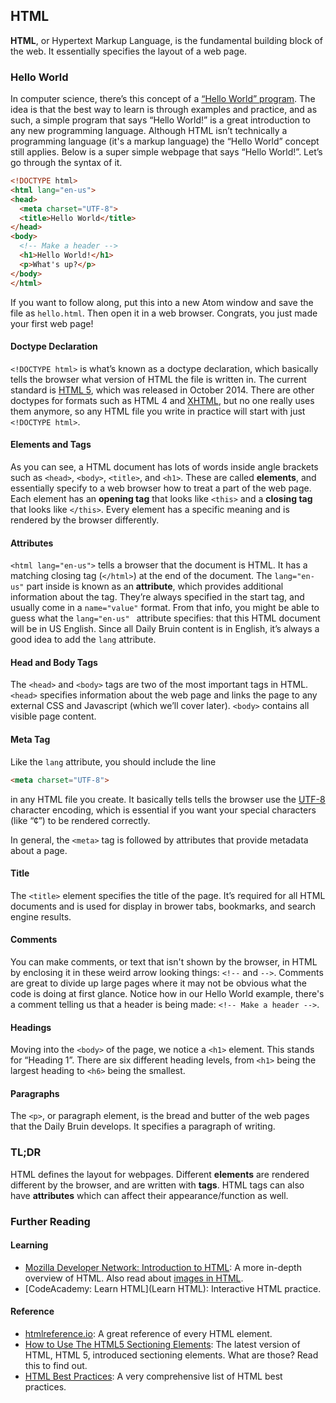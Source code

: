 ## HTML

__HTML__, or Hypertext Markup Language, is the fundamental building block of the web. It essentially specifies the layout of a web page.

### Hello World
In computer science, there’s this concept of a [“Hello World” program](https://en.wikipedia.org/wiki/%22Hello,_World!%22_program). The idea is that the best way to learn is through examples and practice, and as such, a simple program that says “Hello World!” is a great introduction to any new programming language. Although HTML isn’t technically a programming language (it's a markup language) the “Hello World” concept still applies. Below is a super simple webpage that says “Hello World!”. Let’s go through the syntax of it.

```html
<!DOCTYPE html>
<html lang="en-us">
<head>
  <meta charset="UTF-8">
  <title>Hello World</title>
</head>
<body>
  <!-- Make a header -->
  <h1>Hello World!</h1>
  <p>What's up?</p>
</body>
</html>
```

If you want to follow along, put this into a new Atom window and save the file as `hello.html`. Then open it in a web browser. Congrats, you just made your first web page!

#### Doctype Declaration
`<!DOCTYPE html>` is what’s known as a doctype declaration, which basically tells the browser what version of HTML the file is written in. The current standard is [HTML 5](https://en.wikipedia.org/wiki/HTML5), which was released in October 2014. There are other doctypes for formats such as HTML 4 and [XHTML](https://en.wikipedia.org/wiki/XHTML), but no one really uses them anymore, so any HTML file you write in practice will start with just `<!DOCTYPE html>`.

#### Elements and Tags
As you can see, a HTML document has lots of words inside angle brackets such as `<head>`, `<body>`, `<title>`, and `<h1>`. These are called __elements__, and essentially specify to a web browser how to treat a part of the web page. Each element has an __opening tag__ that looks like `<this>` and a __closing tag__ that looks like `</this>`. Every element has a specific meaning and is rendered by the browser differently.

#### Attributes
`<html lang="en-us">` tells a browser that the document is HTML. It has a matching closing tag (`</html>`) at the end of the document. The `lang="en-us"` part inside is known as an __attribute__, which provides additional information about the tag. They’re always specified in the start tag, and usually come in a `name="value"` format. From that info, you might be able to guess what the `lang="en-us" ` attribute specifies: that this HTML document will be in US English. Since all Daily Bruin content is in English, it’s always a good idea to add the `lang` attribute.

#### Head and Body Tags
The `<head>` and `<body>` tags are two of the most important tags in HTML. `<head>` specifies information about the web page and links the page to any external CSS and Javascript (which we’ll cover later). `<body>` contains all visible page content.

#### Meta Tag
Like the `lang` attribute, you should include the line

```html
<meta charset="UTF-8">
```

in any HTML file you create. It basically tells tells the browser use the [UTF-8](https://en.wikipedia.org/wiki/UTF-8) character encoding, which is essential if you want your special characters (like “¢”) to be rendered correctly.

In general, the `<meta>` tag is followed by attributes that provide metadata about a page.

#### Title
The `<title>` element specifies the title of the page. It’s required for all HTML documents and is used for display in brower tabs, bookmarks, and search engine results.

#### Comments
You can make comments, or text that isn't shown by the browser, in HTML by enclosing it in these weird arrow looking things: `<!--` and `-->`. Comments are great to divide up large pages where it may not be obvious what the code is doing at first glance. Notice how in our Hello World example, there's a comment telling us that a header is being made: `<!-- Make a header -->`.

#### Headings
Moving into the `<body>` of the page, we notice a `<h1>` element. This stands for “Heading 1”. There are six different heading levels, from `<h1>` being the largest heading to `<h6>` being the smallest.

#### Paragraphs
The `<p>`, or paragraph element, is the bread and butter of the web pages that the Daily Bruin develops. It specifies a paragraph of writing.

### TL;DR
HTML defines the layout for webpages. Different __elements__ are rendered different by the browser, and are written with __tags__. HTML tags can also have __attributes__ which can affect their appearance/function as well. 

### Further Reading
#### Learning
- [Mozilla Developer Network: Introduction to HTML](https://developer.mozilla.org/en-US/docs/Learn/HTML/Introduction_to_HTML): A more in-depth overview of HTML. Also read about [images in HTML](https://developer.mozilla.org/en-US/docs/Learn/HTML/Multimedia_and_embedding/Images_in_HTML).
- [CodeAcademy: Learn HTML](Learn HTML): Interactive HTML practice.

#### Reference
- [htmlreference.io](http://htmlreference.io): A great reference of every HTML element.
- [How to Use The HTML5 Sectioning Elements](http://blog.teamtreehouse.com/use-html5-sectioning-elements): The latest version of HTML, HTML 5, introduced sectioning elements. What are those? Read this to find out.
- [HTML Best Practices](https://github.com/hail2u/html-best-practices): A very comprehensive list of HTML best practices.
